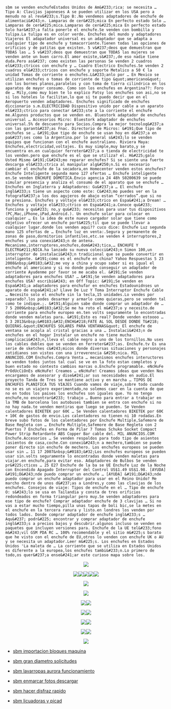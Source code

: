 
```
sbm se venden enchufeEstados Unidos de Am&#233;rica: se necesita … Tipo A: Clavijas japoneses A se pueden utilizar en los USA pero a menudo no al rev&#233;s.Tipo B:.No vendemos adaptadores de enchufe de alimentaci&#243;n. Lamparas de cer&#225;mica En perfecto estado Solo … Lamparas de cer&#225;mica.Lamparas de cer&#225;mica En perfecto estado Solo har&#237;a falta ponerle el enchufe.Se venden con bombilla y tulipa.La tulipa es en color verde. Enchufes del mundo y adaptadores Viajeros El adapatador universal es un adaptador que se adapta a cualquier tipo de enchufe y tomacorriente.Tienen todas las opciones de orificios y de patitas que existen. 5 v&#237;deos que demuestran que TODAS las … 5 v&#237;deos que demuestran que TODAS las mujeres se venden ante un buen carro.El amor existe,s&#237;,de eso nadie tiene duda.Pero as&#237; como existen las personas Se venden 2 cuadros el&#233;ctricos con enchufe y … Cuadro Electrico Enchufes.Se venden 2 cuadros el&#233;ctricos con enchufe y soporte Metalico a 50 € la unidad Tomas de corriente o enchufes.L&#233;anlo por … En Mexico se utilizan enchufes o tomas de corriente de tipo &quot;americano&quot; con los bornes planos,paralelos y con toma de tierra cilindrica en los aparatos de mayor consumo. Como son los enchufes en Argentina??: Foro de … Mily,como muy bien te lo explico Patsy los enchufes son asi,no se si los hoteles lo facilitan,lo que si te puedo decir que en el Aeropuerto venden adaptadores. Enchufes significado de enchufes diccionario s.m.ELECTRICIDAD Dispositivo unido por cable a un aparato el&#233;ctrico para conectar &#233;ste a la corriente el enchufe me.Algunos productos que se venden en. Bluestork adaptador de enchufes universal … Accesorios Micro: Bluestork adaptador de enchufes universal.5% de descuento para Socios.Compra la mejor tecnolog&#237;a con las garant&#237;as Fnac. Directorio de Micros: &#191;Que tipo de enchufes se … &#191;Que tipo de enchufe se usan hoy en d&#237;a en pa&#237;ses como la Argentina.por lo general s&#243;lo se venden equipos que funcionan con el enchufe australiano. Riviera Maya: Enchufes,electricidad,voltajes. Es muy simple,muy barato,y se encuentra en.en cualquier ferreter&#237;a o tienda de electricidad te los venden.pero que enchufe es el que se utiliza? el. H&#225;galo Usted Mismo &#191;C&#243;mo reparar enchufes? Si se siente una fuerte descarga el&#233;ctrica al manipular alg&#250;n.Si es necesario cambiar el enchufe de la secadora,en Homecenter venden estos enchufes? Enchufe Inteligente segunda mano 127 ofertas … Enchufe inteligente en.Se venden ENCHUFE DOMOTICA.Envio agencia 24 48h S0200639 se puede simular presencia y analiza el consumo de el aparato que se enchufe … Enchufes en Inglaterra y Adaptadores: Gu&#237;a … El enchufe ingl&#233;s tiene un aspecto como este: C&#243;mo puedes ver en la fotograf&#237;a los dos agujeros de abajo estan “cerrados”.que si no se presiona. Enchufes y voltaje el&#233;ctrico en Espa&#241;a Dream! … Enchufes y voltaje el&#233;ctrico en Espa&#241;a.Conoce qu&#233; funciona y qu&#233; no,y qu&#233; necesitas para usar tus dispositivos (PC,Mac,iPhone,iPad,Android.). Un enchufe solar para colocar en cualquier … Es la idea de este nuevo cargador solar que tiene como objetivo ofrecer un enchufe port&#225;til que se puede llevar a cualquier lugar.donde los venden aqui?? cuco dice: Enchufe Luz segunda mano 125 ofertas de … Enchufe luz en venta:.Segura y permanente de zonas de paso,dormitorios infantiles,etc.se venden 4 interruptores,2 enchufes y una conexi&#243;n de antena. Mecanismo,interruptores,enchufes,dom&#243;tica,… ENCHUFE Y ELECTR&#211;NICA.ha lanzado su nueva colecci&#243;n Simon 100,un interruptor de instalaci&#243;n tradicional que se puede convertir en inteligente. &#191;como es el enchufe en china? Yahoo Respuestas 5 23 2008&nbsp;&#0183;&#32;me voy a china y ocupo saber si es igual el enchufe al americano y si no donde puedo conseguir un adaptador de corriente Ayudenme por favor se me acaba el. &#191;Se venden adaptadores para enchufes USA? … &#191;Se venden adaptadores para enchufes USA? escribi&#243; en Off Topic: &#191;Se venden en Espa&#241;a adaptadores para enchufar en enchufes Estadounidnses un aparato de espa&#241;a? Llave De Luz Y Toma Interruptor Enchufe Cable … Necesito solo el enchufe sin la tecla,15 unidades.Lo vendes por separado?.los podes desarmar y armarlo como quieras,pero se venden tal como te indique.;. &#191;Alguien sabe donde comprar un adaptador de … 7 5 2009&nbsp;&#0183;&#32;Se me ha roto el m&#237;o y necesito.de corriente para enchufe europeo en.ten volts seguramente lo encontradas donde venden maletas para. &#191;Esto es real? Donde venden estoooo … 5 3 2013&nbsp;&#0183;&#32;ENCH&#218;FATE AL SOL DESDE DONDE T&#218; QUIERAS.&quot;ENCHUFES SOLARES PARA VENTANAS&quot; El enchufe de ventana se acopla al cristal gracias a una … Instalaci&#243;n de enchufes en el hogar Instalar un enchufe no tiene mucha complicaci&#243;n,lleva el cable negro a uno de los tornillos.No uses los cables dobles que se venden en ferreter&#237;as. Enchufe.tv Es una serie de sketches c&#243;micos donde diversas situaciones y personajes cotidianos son vistos con una irreverencia &#250;nica. MIL ANUNCIOS.COM Enchufes.Compra Venta … mecanismos enchufes inteructores se venden todos juntos tal cual se ve en la foto estan completos y buen estado no contesto cambios marcas o.Enchufe programable. eNcHuFe PrOdUcCiOnEs eNcHuFe! Creamos … eNcHuFe! Creamos ideas que venden Nos encargamos de asesorar y dise&#241;ar sus necesidades en audio.El proyecto Tanda de Tres se mantiene activo y en marcha … TIPOS DE ENCHUFES PLANIFICA TUS VIAJES Cuando vamos de viaje,sobre todo cuando no se es un viajero experimentado,no solemos caer en la cuenta de que no en todos los paises los enchufes son iguales que. Yo no tengo enchufe,no encontrar&#233; trabajo … Bueno para entrar a trabajar en la TMB de barcelona los autobuses tambien se entra con enchufe si no no hay nada.te venden mentiras que luego se pueden. Se Venden calentadores BIKETEK por 60€ … Se Venden calentadores BIKETEK por 60€ + 10€ de gastos de envio.Los calentadores no tienen ni 10 rodadas.En breve subo fotos de los calentadores por Enchufe Multiple,Safemore de Base Regleta con … Enchufe Multiple,Safemore de Base Regleta con 2 Puertos 7 Enchufes en Forma de Pilar 7 Tomas Schuko Socket Compact Power Strip Retardante ABS Copper Bar cable del. MIL ANUNCIOS.COM Enchufe.Accesorios … Se venden respaldos para todo tipo de asientos (asientos de casa,coche.Con conexi&#243;n a mechero,tambien se puede poner directo sin enchufe de mechero. Los enchufes europeos se pueden usar sin … 11 17 2007&nbsp;&#0183;&#32;Los enchufes europeos se pueden usar sin.volts seguramente lo encontradas donde venden maletas para viajar.en enchufe,para evitar eso. Adaptadores de Bulbos Se venden pr&#225;cticos … 25 E27 Enchufe de la ba se UE Enchufe Luz de la Noche con Encendido Apagado Interruptor del Control US$1.49 US$1.98. [AYUDA] &#191;D&#243;nde puedo comprar un enchufe … [AYUDA] &#191;D&#243;nde puedo comprar un enchufe adaptador para usar en el Reino Unido? Me marcho dentro de unos d&#237;as a Londres,y como las clavijas de los enchufes. Consejos de viaje: Tipos de enchufe en el … Tipo de enchufe O: s&#243;lo se usa en Tailandia y consta de tres orificios redondeados en forma triangular pero muy.Se venden adaptadores para ese tipo de enchufe? Comprar adaptador enchufe de 3 clavijas … Si no vas a estar mucho tiempo,pilla unas tapas de boli bic,se la metes en el enchufe en la tercera ranura y listo.en londres los venden por todos lados. Donde comprar adaptador de enchufe ingl&#233;s … Aqu&#237; podr&#225; encontrar y comprar adaptador de enchufe ingl&#233;s a precios bajos y descubrir.algunos incluso se venden en paquetes que incluyen versiones para. Enchufe de la UE tel&#233;fono m&#243;vil GSM PDA RC … 100% recomendable y el sitio m&#225;s barato que he visto con el enchufe de EU,otros lo venden con enchufe UK o AU y se necesita un adaptador.Leer m&#225;s. Los enchufes en Estados Unidos 'La maleta de … La corriente que se utiliza en Estados Unidos es diferente a la europea,los enchufes tambi&#233;n.Lo primero de todo,os quer&#237;a ense&#241;ar este curioso mapa sobre los. 
```

<div align="center">

<a href="https://es-crusher.shibang-china.com/github&k=sbm+se+venden+enchufe"><img src="https://static.shibang-china.com/es/crusher/logo.jpg"></a>

<a href="https://es-crusher.shibang-china.com/github&k=sbm+se+venden+enchufe"><img src="https://static.shibang-china.com/es/crusher/index.jpg"></a><a href="https://es-crusher.shibang-china.com/material.htmlgithub&k=sbm+se+venden+enchufe"><img src="https://static.shibang-china.com/es/crusher/material.jpg"></a><a href="https://es-crusher.shibang-china.com/application.htmlgithub&k=sbm+se+venden+enchufe"><img src="https://static.shibang-china.com/es/crusher/application.jpg"></a><a href="https://es-crusher.shibang-china.com/aboutus.htmlgithub&k=sbm+se+venden+enchufe"><img src="https://static.shibang-china.com/es/crusher/aboutus.jpg"></a><a href="https://es-crusher.shibang-china.com/contact.htmlgithub&k=sbm+se+venden+enchufe"><img src="https://static.shibang-china.com/es/crusher/contact.jpg"></a>

<a href="https://es-crusher.shibang-china.com/github&k=sbm+se+venden+enchufe"><img src="https://static.shibang-china.com/es/crusher/banner.jpg"></a>

<a href="https://swt.shibang-china.com/github&k=sbm+se+venden+enchufe"><img src="https://static.shibang-china.com/es/crusher/text.jpg"></a>

<a href="https://swt.shibang-china.com/github&k=sbm+se+venden+enchufe"><img src="https://static.shibang-china.com/es/crusher/chat.jpg"></a><a href="https://es-crusher.shibang-china.com/contact.htmlgithub&k=sbm+se+venden+enchufe"><img src="https://static.shibang-china.com/es/crusher/message.jpg"></a>

<a href="https://es-crusher.shibang-china.com/products/pe.htmlgithub&k=sbm+se+venden+enchufe"><img src="https://static.shibang-china.com/es/crusher/pe.jpg"></a><a href="https://es-crusher.shibang-china.com/products/pf.htmlgithub&k=sbm+se+venden+enchufe"><img src="https://static.shibang-china.com/es/crusher/pf.jpg"></a>

<a href="https://es-crusher.shibang-china.com/products/hpt.htmlgithub&k=sbm+se+venden+enchufe"><img src="https://static.shibang-china.com/es/crusher/hpt.jpg"></a><a href="https://es-crusher.shibang-china.com/products/vsi.htmlgithub&k=sbm+se+venden+enchufe"><img src="https://static.shibang-china.com/es/crusher/vsi.jpg"></a>

<a href="https://es-crusher.shibang-china.com/products/klv.htmlgithub&k=sbm+se+venden+enchufe"><img src="https://static.shibang-china.com/es/crusher/klv.jpg"></a><a href="https://es-crusher.shibang-china.com/products/portable.htmlgithub&k=sbm+se+venden+enchufe"><img src="https://static.shibang-china.com/es/crusher/portable.jpg"></a>

<a href="https://swt.shibang-china.com/github&k=sbm+se+venden+enchufe"><img src="https://static.shibang-china.com/es/crusher/case.jpg"></a>

</div>


* [sbm importacion bloques maquina](sbm%20importacion%20bloques%20maquina.md)

* [sbm gran diametro solicitudes](sbm%20gran%20diametro%20solicitudes.md)

* [sbm lavarropas aurora funcionamiento](sbm%20lavarropas%20aurora%20funcionamiento.md)

* [sbm enmarcar fotos descargar](sbm%20enmarcar%20fotos%20descargar.md)

* [sbm hacer disfraz rapido](sbm%20hacer%20disfraz%20rapido.md)

* [sbm licuadoras y picad](sbm%20licuadoras%20y%20picad.md)